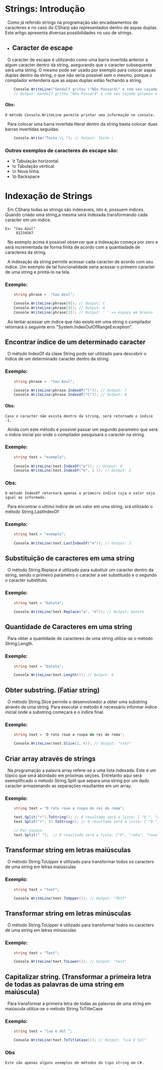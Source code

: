 # Strings: Introdução

&nbsp;  Como já referido strings na programação são encadeamentos de caracteres e no caso do CSharp são representados dentro de aspas duplas. Este artigo apresenta diversas possibilidades no uso de strings.


* ## Caracter de escape

&nbsp; O caracter de escape é utilizando como uma barra invertida anterior a algum caracter dentro da string, asegurando que o caracter subsequente será uma string. O mesmo pode ser usado por exemplo para colocar aspas duplas dentro da string, o que não seria possível sem o mesmo, porque o compilador entenderia que as aspas duplas estão fechando a string.

```csharp
    Console.WriteLine("Gendalf gritou \"Não Passará\" e com seu cajado golpeou o chão.");
    // Output: Gendalf gritou "Não Passará" e com seu cajado golpeou o chão.
```

#### Obs:

    O método Console.WriteLine permite printar uma informação no console.

&nbsp; Para colocar uma barra invertida literal dentro da string basta colocar duas barras invertidas seguidas.

```csharp
    Console.Write("Teste \\ "); // Output: Teste \
```

### Outros exemplos de caracteres de escape são:

   - \t 	 Tabulação horizontal.
   - \v 	 Tabulação vertical.
   - \n 	 Nova linha.
   - \b 	 Backspace


# Indexação de Strings

&nbsp; Em CSharp todas as strings são indexaveis, isto é, possuem índices.
Quando criado uma string,a mesma será indexada transformando cada caracter em um índice.

    Ex: "Ceu Azul"
         01234567

&nbsp; No exemplo acima é possível observar que a indexação começa por zero e será incrementada de forma finita de acordo
com a quantiadade de caracteres da string. <br>

&nbsp; A indexação da string permite acessar cada caracter de acordo com seu índice. Um exemplo de tal funcionalidade seria acessar o primeiro caracter de uma string e printá-lo na tela.

### Exemplo:

```csharp
    string phrase =  "Ceu Azul";

    Console.WriteLine(phrase[0]); // Output: C
    Console.WriteLine(phrase[4]); // Output: A
    Console.WriteLine(phrase[3]); // Output: ' ' => espaço em branco
```

&nbsp; Ao tentar acessar um índice que não existe em uma string o compilador retornará o seguinte erro "System.IndexOutOfRangeException".

## Encontrar índice de um determinado caracter

&nbsp; O método IndexOf da clase String pode ser utilizado para descobrir o índice de um determinado caracter dentro da string.


### Exemplo:

```csharp
    string phrase =  "Ceu Azul";

    Console.WriteLine(phrase.IndexOf("l")); // Output: 7
    Console.WriteLine(phrase.IndexOf("C")); // Output: 0
```

#### Obs:
    Caso o caracter não exista dentro da string, será retornado o índice -1.


&nbsp; Ainda com este método é possível passar um segundo parametro que será o índice inicial por onde o compilador pesquisará o caracter na string.

### Exemplo:

```csharp
    string text = "exemplo";
    
    Console.WriteLine(text.IndexOf("e")); // Output: 0
    Console.WriteLine(text.IndexOf("e", 1 )); // Output: 2
```

### Obs: 

    O método IndexOf retornará apenas o primeiro índice cuja o valor seja igual ao informado.

&nbsp; Para encontrar o ultimo índice de um valor em uma string, srá utilizado o método String.LastIndexOf


### Exemplo:

```csharp
    string text = "exemplo";
    
    Console.WriteLine(text.LastIndexOf("e")); // Output: 2
```

## Substituição de caracteres em uma string

&nbsp; O método String.Replace é utilizado para substiuir um caracter dentro da string, sendo o primeiro parâmetro o caracter a ser substituído e o segundo o caracter substituto.

### Exemplo:

```csharp
    string text = "batata";

    Console.WriteLine(text.Replace("a", "o")); // Output: bototo
```

## Quantidade de Caracteres em uma string

&nbsp; Para obter a quantidade de caracteres de uma string utiliza-se o método String.Length. 

### Exemplo:

```csharp
    string text = "batata";

    Console.WriteLine(text.Length()); // Output: 6
```

## Obter substring. (Fatiar string)

&nbsp; O método String.Slice permite o desenvolvedor a obter uma substring através de uma string. Para executar o método é necessário informar índice inicial onde a substring começará e o índice final.

### Exemplo:

```csharp
    string text = 'O rato roue a roupa do rei de roma';

    Console.WriteLine(text.Slice(2, 6)); // Output: "rato"
```

## Criar array através de strings

&nbsp; Na programação a palavra array refere-se a uma lista indexada. Este é um tópico que será abordado em próximas seções. Entretanto aqui será exemplificado o método String.Split que separa uma string por um dado caracter armazenando as separações resultantes em um array.


### Exemplo:

```csharp
    string text = "O rato roue a roupa do rei de roma";

    text.Split("r").ToString(); // O resultado será a lista: [ "O ", "ato ", "oue a ", "oupa do ", "ei de ", "oma" ]
    text.Split("r", 3).ToString(); // O resultado será a lista: [ "O ", "ato ", "oue a " ]

    // Por espaço
    text.Split(" ");  // O resultado será a lista: ["O", "rato", "roue", "a", "roupa", "do", "rei", "de", "roma"]
```

## Transformar string em letras maiúsculas

&nbsp; O método String.ToUpper é utilizado para transformar todos os caracters de uma string em letras maiúsculas 

### Exemplo:

```csharp
    string text = "test";

    Console.WriteLine(text.ToUpper()); // Output: "TEST"
```

## Transformar string em letras minúsculas

&nbsp; O método String.ToUpper é utilizado para transformar todos os caracters de uma string em letras minúsculas 

### Exemplo:

```csharp
    string text = "Test";

    Console.WriteLine(text.ToLower()); // Output: "test"
```

## Capitalizar string. (Transformar a primeira letra de todas as palavras de uma string em maiúscula)


&nbsp; Para transformar a primeira letra de todas as palavras de uma string em maiúscula utiliza-se o método String.ToTitleCase

### Exemplo:

```csharp
    string text = "lua e dol ";

    Console.WriteLine(text.ToTitleCase()); // Output: "Lua E Sol"
```

### Obs

    Este são apenas alguns exemplos de métodos do tipo string em C#. 
